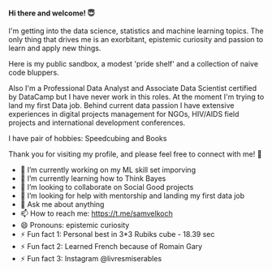 #### Hi there and welcome! 😇


I'm getting into the data science, statistics and machine learning topics. The only thing that drives me is an exorbitant, epistemic curiosity and passion to learn and apply new things.

Here is my public sandbox, a modest 'pride shelf' and a collection of naive code bluppers.

Also I'm a Professional Data Analyst and Associate Data Scientist certified by DataCamp but I have never work in this roles. At the moment I'm trying to land my first Data job. Behind current data passion I have extensive experiences in digital projects management for NGOs, HIV/AIDS field projects and international development conferences. 

I have pair of hobbies: Speedcubing and Books

Thank you for visiting my profile, and please feel free to connect with me! 🙏

- 🔭 I’m currently working on my ML skill set imporving
- 🌱 I’m currently learning how to Think Bayes
- 👯 I’m looking to collaborate on Social Good projects
- 🤔 I’m looking for help with mentorship and landing my first data job
- 💬 Ask me about anything
- 📫 How to reach me: https://t.me/samvelkoch
- 😄 Pronouns: epistemic curiosity
- ⚡ Fun fact 1: Personal best in 3*3 Rubiks cube - 18.39 sec
- ⚡ Fun fact 2: Learned French because of Romain Gary
- ⚡ Fun fact 3: Instagram @livresmiserables

